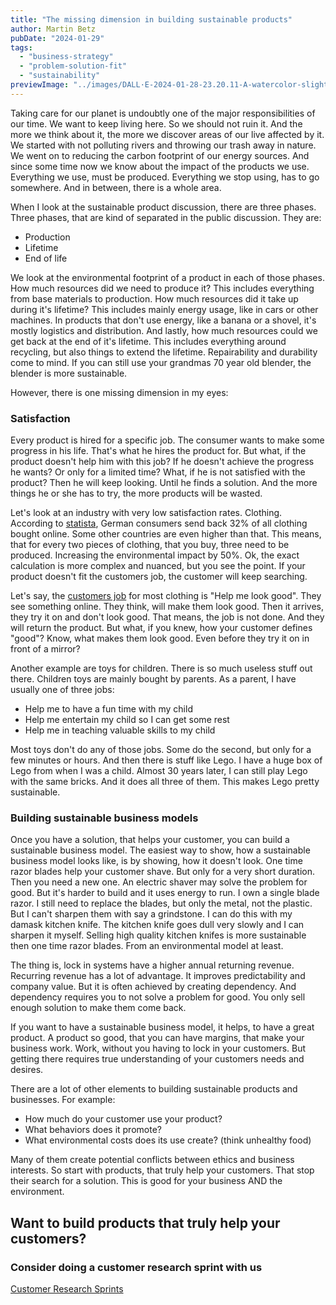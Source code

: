 ```yaml
---
title: "The missing dimension in building sustainable products"
author: Martin Betz
pubDate: "2024-01-29"
tags:
  - "business-strategy"
  - "problem-solution-fit"
  - "sustainability"
previewImage: "../images/DALL·E-2024-01-28-23.20.11-A-watercolor-slightly-geometric-styled-painting-depicting-a-dad-and-his-son-playing-with-building-blocks-resembling-Lego-in-a-living-room.-Add-some.png"
---
```


Taking care for our planet is undoubtly one of the major responsibilities of our time. We want to keep living here. So we should not ruin it. And the more we think about it, the more we discover areas of our live affected by it. We started with not polluting rivers and throwing our trash away in nature. We went on to reducing the carbon footprint of our energy sources. And since some time now we know about the impact of the products we use. Everything we use, must be produced. Everything we stop using, has to go somewhere. And in between, there is a whole area.

When I look at the sustainable product discussion, there are three phases. Three phases, that are kind of separated in the public discussion. They are:

- Production
- Lifetime
- End of life

We look at the environmental footprint of a product in each of those phases. How much resources did we need to produce it? This includes everything from base materials to production. How much resources did it take up during it's lifetime? This includes mainly energy usage, like in cars or other machines. In products that don't use energy, like a banana or a shovel, it's mostly logistics and distribution. And lastly, how much resources could we get back at the end of it's lifetime. This includes everything around recycling, but also things to extend the lifetime. Repairability and durability come to mind. If you can still use your grandmas 70 year old blender, the blender is more sustainable.

However, there is one missing dimension in my eyes:

### Satisfaction

Every product is hired for a specific job. The consumer wants to make some progress in his life. That's what he hires the product for. But what, if the product doesn't help him with this job? If he doesn't achieve the progress he wants? Or only for a limited time? What, if he is not satisfied with the product? Then he will keep looking. Until he finds a solution. And the more things he or she has to try, the more products will be wasted.

Let's look at an industry with very low satisfaction rates. Clothing. According to [statista](https://www.statista.com/), German consumers send back 32% of all clothing bought online. Some other countries are even higher than that. This means, that for every two pieces of clothing, that you buy, three need to be produced. Increasing the environmental impact by 50%. Ok, the exact calculation is more complex and nuanced, but you see the point. If your product doesn't fit the customers job, the customer will keep searching.

Let's say, the [customers job](/en/blog/understanding-the-jobs-to-be-done-perspective/) for most clothing is "Help me look good". They see something online. They think, will make them look good. Then it arrives, they try it on and don't look good. That means, the job is not done. And they will return the product. But what, if you knew, how your customer defines "good"? Know, what makes them look good. Even before they try it on in front of a mirror?

Another example are toys for children. There is so much useless stuff out there. Children toys are mainly bought by parents. As a parent, I have usually one of three jobs:

- Help me to have a fun time with my child
- Help me entertain my child so I can get some rest
- Help me in teaching valuable skills to my child

Most toys don't do any of those jobs. Some do the second, but only for a few minutes or hours. And then there is stuff like Lego. I have a huge box of Lego from when I was a child. Almost 30 years later, I can still play Lego with the same bricks. And it does all three of them. This makes Lego pretty sustainable.

### Building sustainable business models

Once you have a solution, that helps your customer, you can build a sustainable business model. The easiest way to show, how a sustainable business model looks like, is by showing, how it doesn't look. One time razor blades help your customer shave. But only for a very short duration. Then you need a new one. An electric shaver may solve the problem for good. But it's harder to build and it uses energy to run. I own a single blade razor. I still need to replace the blades, but only the metal, not the plastic. But I can't sharpen them with say a grindstone. I can do this with my damask kitchen knife. The kitchen knife goes dull very slowly and I can sharpen it myself. Selling high quality kitchen knifes is more sustainable then one time razor blades. From an environmental model at least.

The thing is, lock in systems have a higher annual returning revenue. Recurring revenue has a lot of advantage. It improves predictability and company value. But it is often achieved by creating dependency. And dependency requires you to not solve a problem for good. You only sell enough solution to make them come back. 

If you want to have a sustainable business model, it helps, to have a great product. A product so good, that you can have margins, that make your business work. Work, without you having to lock in your customers. But getting there requires true understanding of your customers needs and desires. 

There are a lot of other elements to building sustainable products and businesses. For example:

- How much do your customer use your product?
- What behaviors does it promote?
- What environmental costs does its use create? (think unhealthy food)

Many of them create potential conflicts between ethics and business interests. So start with products, that truly help your customers. That stop their search for a solution. This is good for your business AND the environment.



## Want to build products that truly help your customers?

### Consider doing a customer research sprint with us

[Customer Research Sprints](https://utxo.solutions/services/jobs-to-be-done-agency/)
